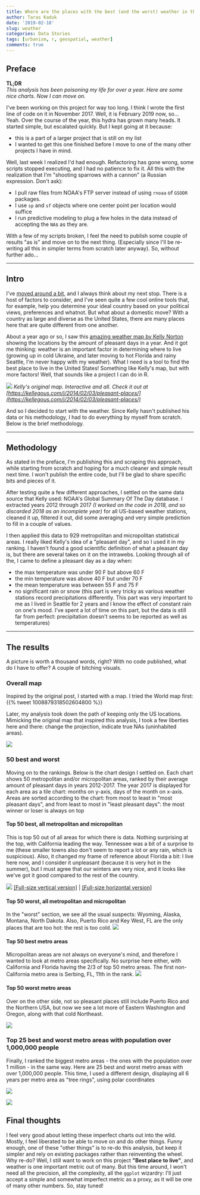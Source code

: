 ```yaml
---
title: Where are the places with the best (and the worst) weather in the United States
author: Taras Kaduk
date: '2019-02-18'
slug: weather
categories: Data Stories
tags: [urbanism, r, geospatial, weather]
comments: true
---
```


## Preface

**TL;DR**
<br>
*This analysis has been poisoning my life for over a year. Here are some nice charts. Now I can move on.*

I've been working on this project for way too long. I think I wrote the first line of code on it in November 2017. Well, it is February 2019 now, so... Yeah.
Over the course of the year, this hydra has grown many heads. It started simple, but escalated quickly. But I kept going at it because:

- this is a part of a larger project that is still on my list
- I wanted to get this one finished before I move to one of the many other projects I have in mind.

Well, last week I realized I'd had enough. Refactoring has gone wrong, some scripts stopped executing, and I had no patience to fix it. All this with the realization that I'm "shooting sparrows with a cannon" (a Russian expression. Don't ask): 

- I pull raw files from NOAA's FTP server instead of using `rnoaa` of `GSODR` packages.
- I use `sp` and `sf` objects where one center point per location would suffice
- I run predictive modeling to plug a few holes in the data instead of accepting the `NA`s as they are.

With a few of my scripts broken, I feel the need to publish some couple of results "as is" and move on to the next thing. (Especially since I'll be re-writing all this in simpler terms from scratch later anyway).
So, without further ado...

---

## Intro
I've [moved around a bit](https://taraskaduk.com/2017/11/26/pixel-maps/), and I always think about my next stop. There is a host of factors to consider, and I've seen quite a few cool online tools that, for example, help you determine your ideal country based on your political views, preferences and whatnot. But what about a domestic move? With a country as large and diverse as the United States, there are many places here that are quite different from one another.

About a year ago or so, I saw this [amazing weather map by Kelly Norton](https://kellegous.com/j/2014/02/03/pleasant-places/) showing the locations by the amount of pleasant days in a year. And it got me thinking: weather is an important factor in determining where to live (growing up in cold Ukraine, and later moving to hot Florida and rainy Seattle, I'm never happy with my weather). What I need is a tool to find the best place to live in the United States! Something like Kelly's map, but with more factors! Well, that sounds like a project I can do in R.

![](kellynorton.png)
*Kelly's original map. Interactive and all. Check it out at [https://kellegous.com/j/2014/02/03/pleasant-places/](https://kellegous.com/j/2014/02/03/pleasant-places/)*

And so I decided to start with the weather. Since Kelly hasn't published his data or his methodology, I had to do everything by myself from scratch. Below is the brief methodology.


---

## Methodology

As stated in the preface, I'm publishing this and scraping this approach, while starting from scratch and hoping for a much cleaner and simple result next time. I won't publish the entire code, but I'll be glad to share specific bits and pieces of it.

After testing quite a few different approaches, I settled on the same data source that Kelly used: NOAA's Global Summary Of The Day database. I extracted years 2012 through 2017 *(I worked on the code in 2018, and so discarded 2018 as an incomplete year)* for all US-based weather stations, cleaned it up, filtered it out, did some averaging and very simple prediction to fill in a couple of values.

I then applied this data to 929 metropolitan and micropolitan statistical areas.
I really liked Kelly's idea of a "pleasant day", and so I used it in my ranking. I haven't found a good scientific definition of what a pleasant day is, but there are several takes on it on the intrawebs. Looking through all of the, I came to define a pleasant day as a day when:

- the max temperature was under 90 F but above 60 F
- the min temperature was above 40 F but under 70 F
- the mean temperature was between 55 F and 75 F
- no significant rain or snow (this part is very tricky as various weather stations record precipitations differently. This part was very important to me as I lived in Seattle for 2 years and I know the effect of constant rain on one's mood. I've spent a lot of time on this part, but the data is still far from perfect: precipitation doesn't seems to be reported as well as temperatures)

---

## The results
A picture is worth a thousand words, right?
With no code published, what do I have to offer? A couple of bitching visuals.

### Overall map

Inspired by the original post, I started with a map. I tried the World map first:
{{% tweet 1008879318502604800 %}}

Later, my analysis took down the path of keeping only the US locations. Mimicking the original map that inspired this analysis, I took a few liberties here and there: change the projection, indicate true NAs (uninhabited areas).

![](map.png)
### 50 best and worst
Moving on to the rankings. Below is the chart design I settled on. Each chart shows 50 metropolitan and/or micropolitan areas, ranked by their average amount of pleasant days in years 2012-2017. The year 2017 is displayed for each area as a tile chart: months on y-axis, days of the month on x-axis. Areas are sorted according to the chart: from most to least in "most pleasant days", and from least to most in "least pleasant days": the most winner or loser is always on top

#### Top 50 best, all metropolitan and micropolitan

This is top 50 out of all areas for which there is data. Nothing surprising at the top, with California leading the way. Tennessee was a bit of a surprise to me (these smaller towns also don't seem to report a lot or any rain, which is suspicious). Also, it changed my frame of reference about Florida a bit: I live here now, and I consider it unpleasant (because it is very hot in the summer), but I must agree that our winters are very nice, and it looks like we've got it good compared to the rest of the country.

![](50_most_all_5_cols_.png) 
<a href="/posts/weather/50_most_all_5_cols_.png" target="_blank">[Full-size vertical version]</a> | <a href="/posts/weather/50_most_all_10_cols_.png" target="_blank">[Full-size horizontal version]</a> 

#### Top 50 worst, all metropolitan and micropolitan
In the "worst" section, we see all the usual suspects: Wyoming, Alaska, Montana, North Dakota. Also, Puerto Rico and Key West, FL are the only places that are too hot: the rest is too cold.
![](50_least_all_5_cols_.png)

#### Top 50 best metro areas

Micropolitan areas are not always on everyone's mind, and therefore I wanted to look at metro areas specifically.
No surprise here either, with California and Florida having the 2/3 of top 50 metro areas. The first non-California metro area is Serbing, FL, 11th in the rank.
![](50_most_M1_5_cols_.png)

#### Top 50 worst metro areas
Over on the other side, not so pleasant places still include Puerto Rico and the Northern USA, but now we see a lot more of Eastern Washington and Oregon, along with that cold Northeast.

![](50_least_M1_5_cols_.png)

### Top 25 best and worst metro areas with population over 1,000,000 people

Finally, I ranked the biggest metro areas  - the ones with the population over 1 million - in the same way.
Here are 25 best and worst metro areas with over 1,000,000 people. This time, I used a different design, displaying all 6 years per metro area as "tree rings", using polar coordinates 

![](25_most_1000_polar_.png)

![](25_least_1000_polar_.png)

## Final thoughts

I feel very good about letting these imperfect charts out into the wild. Mostly, I feel liberated to be able to move on and do other things. Funny enough, one of these "other things" is to re-do this analysis, but keep it simpler and rely on existing packages rather than reinventing the wheel. Why re-do? Well, I still want to work on this project **"Best place to live"**, and weather is one important metric out of many. But this time around, I won't need all the precision, all the complexity, all the `ggplot` wizardry: I'll just accept a simple and somewhat imperfect metric as a proxy, as it will be one of many other numbers. So, stay tuned!